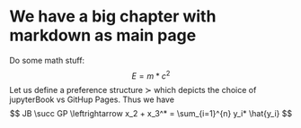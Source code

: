 # We have a big chapter with markdown as main page
Do some math stuff:
$$ E = m*c^2$$
Let us define a preference structure $\succ$ which depicts the choice of jupyterBook vs GitHup Pages. Thus we have
$$
    JB \succ GP \leftrightarrow x_2 + x_3^* = \sum_{i=1}^{n} y_i* \hat{y_i}
$$
